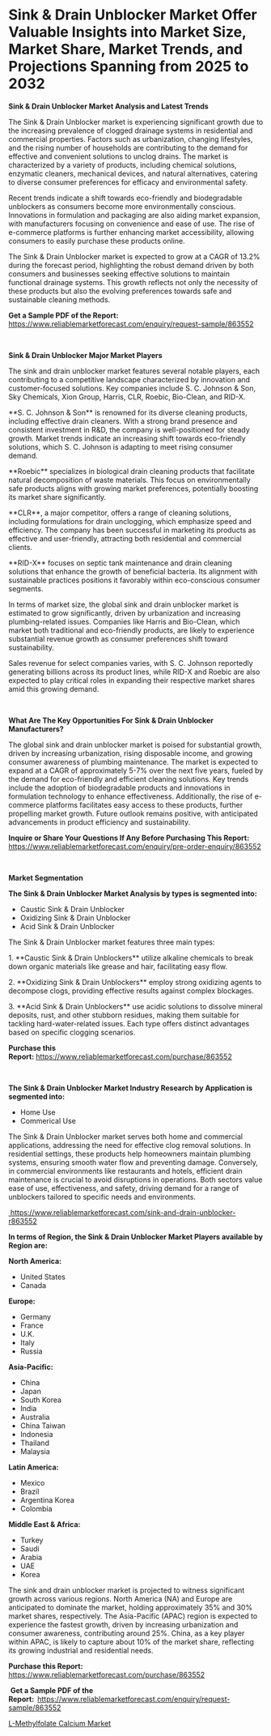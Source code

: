 <p><h1>Sink & Drain Unblocker Market Offer Valuable Insights into Market Size, Market Share, Market Trends, and Projections Spanning from 2025 to 2032</h1></p><p><strong>Sink & Drain Unblocker Market Analysis and Latest Trends</strong></p>
<p><p>The Sink & Drain Unblocker market is experiencing significant growth due to the increasing prevalence of clogged drainage systems in residential and commercial properties. Factors such as urbanization, changing lifestyles, and the rising number of households are contributing to the demand for effective and convenient solutions to unclog drains. The market is characterized by a variety of products, including chemical solutions, enzymatic cleaners, mechanical devices, and natural alternatives, catering to diverse consumer preferences for efficacy and environmental safety.</p><p>Recent trends indicate a shift towards eco-friendly and biodegradable unblockers as consumers become more environmentally conscious. Innovations in formulation and packaging are also aiding market expansion, with manufacturers focusing on convenience and ease of use. The rise of e-commerce platforms is further enhancing market accessibility, allowing consumers to easily purchase these products online.</p><p>The Sink & Drain Unblocker market is expected to grow at a CAGR of 13.2% during the forecast period, highlighting the robust demand driven by both consumers and businesses seeking effective solutions to maintain functional drainage systems. This growth reflects not only the necessity of these products but also the evolving preferences towards safe and sustainable cleaning methods.</p></p>
<p><strong>Get a Sample PDF of the Report:&nbsp;</strong> <a href="https://www.reliablemarketforecast.com/enquiry/request-sample/863552?utm_campaign=2293&utm_medium=2&utm_source=Github&utm_content=ia&utm_term=01042025&utm_id=sink-drain-unblocker">https://www.reliablemarketforecast.com/enquiry/request-sample/863552</a></p>
<p>&nbsp;</p>
<p><strong>Sink & Drain Unblocker Major Market Players</strong></p>
<p><p>The sink and drain unblocker market features several notable players, each contributing to a competitive landscape characterized by innovation and customer-focused solutions. Key companies include S. C. Johnson & Son, Sky Chemicals, Xion Group, Harris, CLR, Roebic, Bio-Clean, and RID-X.</p><p>**S. C. Johnson & Son** is renowned for its diverse cleaning products, including effective drain cleaners. With a strong brand presence and consistent investment in R&D, the company is well-positioned for steady growth. Market trends indicate an increasing shift towards eco-friendly solutions, which S. C. Johnson is adapting to meet rising consumer demand.</p><p>**Roebic** specializes in biological drain cleaning products that facilitate natural decomposition of waste materials. This focus on environmentally safe products aligns with growing market preferences, potentially boosting its market share significantly.</p><p>**CLR**, a major competitor, offers a range of cleaning solutions, including formulations for drain unclogging, which emphasize speed and efficiency. The company has been successful in marketing its products as effective and user-friendly, attracting both residential and commercial clients.</p><p>**RID-X** focuses on septic tank maintenance and drain cleaning solutions that enhance the growth of beneficial bacteria. Its alignment with sustainable practices positions it favorably within eco-conscious consumer segments.</p><p>In terms of market size, the global sink and drain unblocker market is estimated to grow significantly, driven by urbanization and increasing plumbing-related issues. Companies like Harris and Bio-Clean, which market both traditional and eco-friendly products, are likely to experience substantial revenue growth as consumer preferences shift toward sustainability.</p><p>Sales revenue for select companies varies, with S. C. Johnson reportedly generating billions across its product lines, while RID-X and Roebic are also expected to play critical roles in expanding their respective market shares amid this growing demand.</p></p>
<p>&nbsp;</p>
<p><strong>What Are The Key Opportunities For Sink & Drain Unblocker Manufacturers?</strong></p>
<p><p>The global sink and drain unblocker market is poised for substantial growth, driven by increasing urbanization, rising disposable income, and growing consumer awareness of plumbing maintenance. The market is expected to expand at a CAGR of approximately 5-7% over the next five years, fueled by the demand for eco-friendly and efficient cleaning solutions. Key trends include the adoption of biodegradable products and innovations in formulation technology to enhance effectiveness. Additionally, the rise of e-commerce platforms facilitates easy access to these products, further propelling market growth. Future outlook remains positive, with anticipated advancements in product efficiency and sustainability.</p></p>
<p><strong>Inquire or Share Your Questions If Any Before Purchasing This Report:</strong> <a href="https://www.reliablemarketforecast.com/enquiry/pre-order-enquiry/863552?utm_campaign=2293&utm_medium=2&utm_source=Github&utm_content=ia&utm_term=01042025&utm_id=sink-drain-unblocker">https://www.reliablemarketforecast.com/enquiry/pre-order-enquiry/863552</a></p>
<p>&nbsp;</p>
<p><strong>Market Segmentation</strong></p>
<p><strong>The Sink & Drain Unblocker Market Analysis by types is segmented into:</strong></p>
<p><ul><li>Caustic Sink & Drain Unblocker</li><li>Oxidizing Sink & Drain Unblocker</li><li>Acid Sink & Drain Unblocker</li></ul></p>
<p><p>The Sink & Drain Unblocker market features three main types: </p><p>1. **Caustic Sink & Drain Unblockers** utilize alkaline chemicals to break down organic materials like grease and hair, facilitating easy flow. </p><p>   </p><p>2. **Oxidizing Sink & Drain Unblockers** employ strong oxidizing agents to decompose clogs, providing effective results against complex blockages. </p><p>3. **Acid Sink & Drain Unblockers** use acidic solutions to dissolve mineral deposits, rust, and other stubborn residues, making them suitable for tackling hard-water-related issues. Each type offers distinct advantages based on specific clogging scenarios.</p></p>
<p><strong>Purchase this Report:&nbsp;</strong><a href="https://www.reliablemarketforecast.com/purchase/863552?utm_campaign=2293&utm_medium=2&utm_source=Github&utm_content=ia&utm_term=01042025&utm_id=sink-drain-unblocker">https://www.reliablemarketforecast.com/purchase/863552</a></p>
<p>&nbsp;</p>
<p><strong>The Sink & Drain Unblocker Market Industry Research by Application is segmented into:</strong></p>
<p><ul><li>Home Use</li><li>Commerical Use</li></ul></p>
<p><p>The Sink & Drain Unblocker market serves both home and commercial applications, addressing the need for effective clog removal solutions. In residential settings, these products help homeowners maintain plumbing systems, ensuring smooth water flow and preventing damage. Conversely, in commercial environments like restaurants and hotels, efficient drain maintenance is crucial to avoid disruptions in operations. Both sectors value ease of use, effectiveness, and safety, driving demand for a range of unblockers tailored to specific needs and environments.</p></p>
<p><a href="https://www.reliablemarketforecast.com/sink-and-drain-unblocker-r863552?utm_campaign=2293&utm_medium=2&utm_source=Github&utm_content=ia&utm_term=01042025&utm_id=sink-drain-unblocker">&nbsp;https://www.reliablemarketforecast.com/sink-and-drain-unblocker-r863552</a></p>
<p><strong>In terms of Region, the Sink & Drain Unblocker Market Players available by Region are:</strong></p>
<p>
    <p> <strong> North America: </strong>
        <ul>
            <li>United States</li>
            <li>Canada</li>
        </ul>
        </p> 
    <p> <strong> Europe: </strong>
        <ul>
            <li>Germany</li>
            <li>France</li>
            <li>U.K.</li>
            <li>Italy</li>
            <li>Russia</li>
        </ul>
        </p> 
    <p> <strong> Asia-Pacific: </strong>
        <ul>
            <li>China</li>
            <li>Japan</li>
            <li>South Korea</li>
            <li>India</li>
            <li>Australia</li>
            <li>China Taiwan</li>
            <li>Indonesia</li>
            <li>Thailand</li>
            <li>Malaysia</li>
        </ul>
        </p> 
    <p> <strong> Latin America: </strong>
        <ul>
            <li>Mexico</li>
            <li>Brazil</li>
            <li>Argentina Korea</li>
            <li>Colombia</li>
        </ul>
        </p> 
    <p> <strong> Middle East & Africa: </strong>
        <ul>
            <li>Turkey</li>
            <li>Saudi</li>
            <li>Arabia</li>
            <li>UAE</li>
            <li>Korea</li>
        </ul>
    </p>
    </p>
<p><p>The sink and drain unblocker market is projected to witness significant growth across various regions. North America (NA) and Europe are anticipated to dominate the market, holding approximately 35% and 30% market shares, respectively. The Asia-Pacific (APAC) region is expected to experience the fastest growth, driven by increasing urbanization and consumer awareness, contributing around 25%. China, as a key player within APAC, is likely to capture about 10% of the market share, reflecting its growing industrial and residential needs.</p></p>
<p><strong>Purchase this Report: </strong><a href="https://www.reliablemarketforecast.com/purchase/863552?utm_campaign=2293&utm_medium=2&utm_source=Github&utm_content=ia&utm_term=01042025&utm_id=sink-drain-unblocker">https://www.reliablemarketforecast.com/purchase/863552</a></p>
<p>&nbsp;<strong>Get a Sample PDF of the Report:&nbsp;&nbsp;</strong><a href="https://www.reliablemarketforecast.com/enquiry/request-sample/863552?utm_campaign=2293&utm_medium=2&utm_source=Github&utm_content=ia&utm_term=01042025&utm_id=sink-drain-unblocker">https://www.reliablemarketforecast.com/enquiry/request-sample/863552</a></p>
<p><strong></strong></p>
<p><p><a href="https://github.com/gerdabatiskzv9/Market-Research-Report-List-1/blob/main/l-methylfolate-calcium-market.md?utm_campaign=2293&utm_medium=2&utm_source=Github&utm_content=ia&utm_term=01042025&utm_id=sink-drain-unblocker">L-Methylfolate Calcium Market</a></p></p>